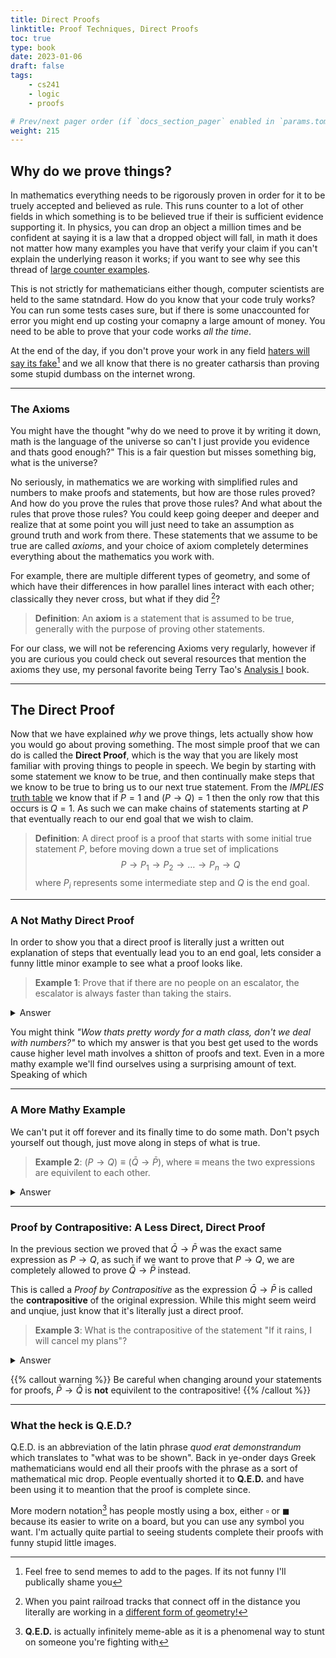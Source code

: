 ```yaml
---
title: Direct Proofs
linktitle: Proof Techniques, Direct Proofs
toc: true
type: book
date: 2023-01-06
draft: false
tags:
    - cs241
    - logic
    - proofs

# Prev/next pager order (if `docs_section_pager` enabled in `params.toml`)
weight: 215
---
```


## Why do we prove things?

In mathematics everything needs to be rigorously proven in order for it to be truely accepted and believed as rule. This runs counter to a lot of other fields in which something is to be believed true if their is sufficient evidence supporting it. In physics, you can drop an object a million times and be confident at saying it is a law that a dropped object will fall, in math it does not matter how many examples you have that verify your claim if you can't explain the underlying reason it works; if you want to see why see this thread of [large counter examples](https://math.stackexchange.com/questions/514/conjectures-that-have-been-disproved-with-extremely-large-counterexamples).

This is not strictly for mathematicians either though, computer scientists are held to the same statndard. How do you know that your code truly works? You can run some tests cases sure, but if there is some unaccounted for error you might end up costing your comapny a large amount of money. You need to be able to prove that your code works *all the time*.

At the end of the day, if you don't prove your work in any field [haters will say its fake](https://www.youtube.com/shorts/DlYzYgV5-8c)[^haters_meme] and we all know that there is no greater catharsis than proving some stupid dumbass on the internet wrong.

---

### The Axioms

You might have the thought "why do we need to prove it by writing it down, math is the language of the universe so can't I just provide you evidence and thats good enough?" This is a fair question but misses something big, what is the universe?

No seriously, in mathematics we are working with simplified rules and numbers to make proofs and statements, but how are those rules proved? And how do you prove the rules that prove those rules? And what about the rules that prove those rules? You could keep going deeper and deeper and realize that at some point you will just need to take an assumption as ground truth and work from there. These statements that we assume to be true are called *axioms*, and your choice of axiom completely determines everything about the mathematics you work with.

For example, there are multiple different types of geometry, and some of which have their differences in how parallel lines interact with each other; classically they never cross, but what if they did [^projective_geometry]?

> __Definition__: An __axiom__ is a statement that is assumed to be true, generally with the purpose of proving other statements.

For our class, we will not be referencing Axioms very regularly, however if you are curious you could check out several resources that mention the axioms they use, my personal favorite being Terry Tao's [Analysis I](https://www.amazon.com/Analysis-Third-Texts-Readings-Mathematics/dp/9380250649) book.

---

## The Direct Proof

Now that we have explained *why* we prove things, lets actually show how you would go about proving something. The most simple proof that we can do is called the __Direct Proof__, which is the way that you are likely most familiar with proving things to people in speech. We begin by starting with some statement we know to be true, and then continually make steps that we know to be true to bring us to our next true statement. From the *IMPLIES* [truth table](/course/introtologic/sections/logicaloperators/#implies) we know that if $P=1$ and $(P\rightarrow Q)=1$ then the only row that this occurs is $Q=1$. As such we can make chains of statements starting at $P$ that eventually reach to our end goal that we wish to claim.

> __Definition__: A direct proof is a proof that starts with some initial true statement $P$, before moving down a true set of implications $$P\rightarrow P_1\rightarrow P_2 \rightarrow\ldots\rightarrow P_n \rightarrow Q$$ where $P_i$ represents some intermediate step and $Q$ is the end goal.

---

### A Not Mathy Direct Proof

In order to show you that a direct proof is literally just a written out explanation of steps that eventually lead you to an end goal, lets consider a funny little minor example to see what a proof looks like.
> __Example 1__: Prove that if there are no people on an escalator, the escalator is always faster than taking the stairs.
<details>
  <summary>Answer</summary>
    <i>Proof</i>: Imagine that the fastest rate you could climb the stairs was $v$. Since the escalator is just a staircase with no people on it you can run up the escalator at speed $v$. However the escalator is also moving up at speed $v_e$, therefore you are moving up the escalator at speed $v+v_e$. 
    <br/> Since $v_e>0$ in order to move up, we can say that
    $$v < v+v_e$$
    which proves our claim.<br/>
    <b>Q.E.D.</b>
</details>

You might think *"Wow thats pretty wordy for a math class, don't we deal with numbers?"* to which my answer is that you best get used to the words cause higher level math involves a shitton of proofs and text. Even in a more mathy example we'll find ourselves using a surprising amount of text. Speaking of which

---

### A More Mathy Example

We can't put it off forever and its finally time to do some math. Don't psych yourself out though, just move along in steps of what is true.

> __Example 2__: $(P\rightarrow Q) \equiv (\bar{Q}\rightarrow\bar{P})$, where $\equiv$ means the two expressions are equivilent to each other.
<details>
  <summary>Answer</summary>
    <i>Proof</i>: If two expressions are equivilent, that means that they will always have the same output as each other if given the same input. Since a truth table is literally listing out all the different input output pairs, if the truth tables are equivilent then the expressions are.
    {{< math >}}
    $$\begin{array}{c c|c|c c|c}
    P & Q & P\rightarrow Q & \bar{Q} & \bar{P} & \bar{Q}\rightarrow\bar{P} \\\hline
    0 & 0 & 1 & 1 & 1 & 1 \\
    0 & 1 & 1 & 0 & 1 & 1 \\
    1 & 0 & 0 & 1 & 0 & 0 \\
    1 & 1 & 1 & 0 & 0 & 1
    \end{array},$$
    {{< /math >}}
    note that we included intermediate steps to make the work more clear. Since the two truth tables are the same, the expressions are equal.</br>
    <b>Q.E.D.</b>
</details>

---

### Proof by Contrapositive: A Less Direct, Direct Proof

In the previous section we proved that $\bar{Q}\rightarrow\bar{P}$ was the exact same expression as $P\rightarrow Q$, as such if we want to prove that $P\rightarrow Q$, we are completely allowed to prove $\bar{Q}\rightarrow\bar{P}$ instead.

This is called a *Proof by Contrapositive* as the expression $\bar{Q}\rightarrow\bar{P}$ is called the __contrapositive__ of the original expression. While this might seem weird and unqiue, just know that it's literally just a direct proof.

> __Example 3__: What is the contrapositive of the statement "If it rains, I will cancel my plans"?
<details>
  <summary>Answer</summary>
    Reading our statement, we can see that $P=$"it is raining" and $Q=$"I cancel my plans" which makes $P\rightarrow Q$ our original statement. To turn this into the contrapositive we flip the order and invert the statements. This gives us "If I don't cancel my plans, then it is not raining".
</details>

{{% callout warning %}}
Be careful when changing around your statements for proofs, $\bar{P}\rightarrow\bar{Q}$ is __not__ equivilent to the contrapositive!
{{% /callout %}}

---

### What the heck is Q.E.D.?

Q.E.D. is an abbreviation of the latin phrase *quod erat demonstrandum* which translates to "what was to be shown". Back in ye-onder days Greek mathematicians would end all their proofs with the phrase as a sort of mathematical mic drop. People eventually shorted it to __Q.E.D.__ and have been using it to meantion that the proof is complete since.

More modern notation[^qed_meme] has people mostly using a box, either $\square$ or $\blacksquare$ because its easier to write on a board, but you can use any symbol you want. I'm actually quite partial to seeing students complete their proofs with funny stupid little images.

[^projective_geometry]: When you paint railroad tracks that connect off in the distance you literally are working in a [different form of geometry!](https://en.wikipedia.org/wiki/Projective_geometry#History)

[^haters_meme]: Feel free to send memes to add to the pages. If its not funny I'll publically shame you

[^qed_meme]: __Q.E.D.__ is actually infinitely meme-able as it is a phenomenal way to stunt on someone you're fighting with
